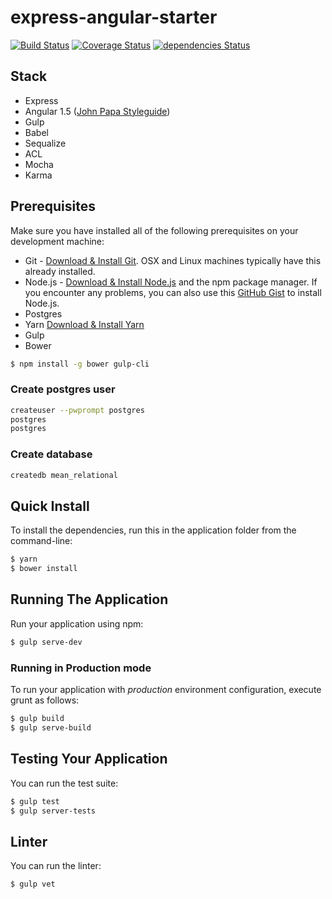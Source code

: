 # express-angular-starter
[![Build Status](https://travis-ci.org/QActivo/express-angular-starter.svg)](https://travis-ci.org/QActivo/express-angular-starter)
[![Coverage Status](https://coveralls.io/repos/github/QActivo/express-angular-starter/badge.svg?branch=master)](https://coveralls.io/github/QActivo/express-angular-starter)
[![dependencies Status](https://david-dm.org/QActivo/express-angular-starter/status.svg)](https://david-dm.org/QActivo/express-angular-starter)

## Stack
* Express
* Angular 1.5 ([John Papa Styleguide](https://github.com/johnpapa/angular-styleguide))
* Gulp
* Babel
* Sequalize
* ACL
* Mocha
* Karma

## Prerequisites
Make sure you have installed all of the following prerequisites on your development machine:
* Git - [Download & Install Git](https://git-scm.com/downloads). OSX and Linux machines typically have this already installed.
* Node.js - [Download & Install Node.js](https://nodejs.org/en/download/) and the npm package manager. If you encounter any problems, you can also use this [GitHub Gist](https://gist.github.com/isaacs/579814) to install Node.js.
* Postgres
* Yarn [Download & Install Yarn](https://yarnpkg.com/en/docs/install)
* Gulp
* Bower

```bash
$ npm install -g bower gulp-cli
```

### Create postgres user
```bash
createuser --pwprompt postgres
postgres
postgres
```

### Create database
```bash
createdb mean_relational
``` 

## Quick Install

To install the dependencies, run this in the application folder from the command-line:

```bash
$ yarn
$ bower install
```
## Running The Application

Run your application using npm:

```bash
$ gulp serve-dev
```

### Running in Production mode
To run your application with *production* environment configuration, execute grunt as follows:

```bash
$ gulp build
$ gulp serve-build
```

## Testing Your Application
You can run the test suite:

```bash
$ gulp test
$ gulp server-tests
```

## Linter
You can run the linter:

```bash
$ gulp vet
```
